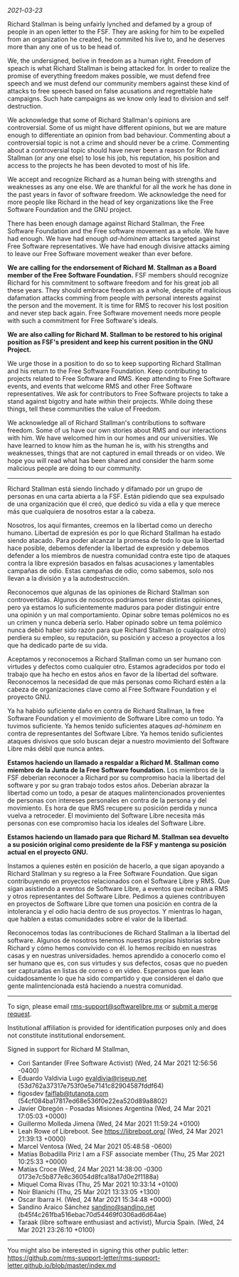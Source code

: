 *2021-03-23*

Richard Stallman is being unfairly lynched and defamed by a group of people in an open letter to the FSF. They are asking for him to be expelled from an organization he created, he commited his live to, and he deserves more than any one of us to be head of. 

We, the undersigned, belive in freedom as a human right. Freedom of speach is what Richard Stallman is being attacked for. In order to realize the promise of everything freedom makes possible, we must defend free speech and we must defend our community members against these kind of attacks to free speech based on false acusations and regrettable hate campaigns. Such hate campaigns as we know only lead to division and self destruction.

We acknowledge that some of Richard Stallman's opinions are controversial. Some of us might have different opinions, but we are mature enough to differentiate an opinion from bad behaviour. Commenting about a controversial topic is not a crime and should never be a crime. Commenting about a controversial topic should have never been a reason for Richard Stallman (or any one else) to lose his job, his reputation, his position and access to the projects he has been devoted to most of his life.

We accept and recognize Richard as a human being with strengths and weaknesses as any one else. We are thankful for all the work he has done in the past years in favor of software freedom. We acknowledge the need for more people like Richard in the head of key organizations like the Free Software Foundation and the GNU project.

There has been enough damage against Richard Stallman, the Free Software Foundation and the Free software movement as a whole. We have had enough. We have had enough *ad-hóminem* attacks targeted against Free Software representatives. We have had enough divisive attacks aiming to leave our Free Software movement weaker than ever before.

**We are calling for the endorsement of Richard M. Stallman as a Board member of the Free Software Foundation.** FSF members should recognize Richard for his commitment to software freedom and for his great job all these years. They should embrace freedom as a whole, despite of malicious dafamation attacks comming from people with personal interests against the person and the movement. It is time for RMS to recover his lost position and never step back again. Free Software movement needs more people with such a commitment for Free Software's ideals. 

**We are also calling for Richard M. Stallman to be restored to his original position as FSF's president and keep his current position in the GNU Project.** 

We urge those in a position to do so to keep supporting Richard Stallman and his return to the Free Software Foundation. Keep contributing to projects related to Free Software and RMS. Keep attending to Free Software events, and events that welcome RMS and other Free Software representatives. We ask for contributors to Free Software projects to take a stand against bigotry and hate within their projects. While doing these things, tell these communities the value of Freedom. 

We acknowledge all of Richard Stallman's contributions to software freedom. Some of us have our own stories about RMS and our interactions with him. We have welcomed him in our homes and our universities. We have learned to know him as the human he is, with his strengths and weaknesses, things that are not captured in email threads or on video. We hope you will read what has been shared and consider the harm some malicious people are doing to our community.

----

Richard Stallman está siendo linchado y difamado por un grupo de personas en una carta abierta a la FSF. Están pidiendo que sea expulsado de una organización que él creó, que dedicó su vida a ella y que merece más que cualquiera de nosotros estar a la cabeza.

Nosotros, los aquí firmantes, creemos en la libertad como un derecho humano. Libertad de expresión es por lo que Richard Stallman ha estado siendo atacado. Para poder alcanzar la promesa de todo lo que la libertad hace posible, debemos defender la libertad de expresión y debemos defender a los miembros de nuestra comunidad contra este tipo de ataques contra la libre expresión basados en falsas acusaciones y lamentables campañas de odio. Estas campañas de odio, como sabemos, solo nos llevan a la división y a la autodestrucción.

Reconocemos que algunas de las opiniones de Richard Stallman son controvertidas. Algunos de nosotros podríamos tener distintas opiniones, pero ya estamos lo suficientemente maduros para poder distinguir entre una opinión y un mal comportamiento. Opinar sobre temas polémicos no es un crimen y nunca debería serlo. Haber opinado sobre un tema polémico nunca debió haber sido razón para que Richard Stallman (o cualquier otro) perdiera su empleo, su reputación, su posición y acceso a proyectos a los que ha dedicado parte de su vida.

Aceptamos y reconocemos a Richard Stallman como un ser humano con virtudes y defectos como cualquier otro. Estamos agradecidos por todo el trabajo que ha hecho en estos años en favor de la libertad del software. Reconocemos la necesidad de que más personas como Richard estén a la cabeza de organizaciones clave como al Free Software Foundation y el proyecto GNU.

Ya ha habido suficiente daño en contra de Richard Stallman, la free Software Foundation y el movimiento de Software Libre como un todo. Ya tuvimos suficiente. Ya hemos tenido suficientes ataques *ad-hóminem* en contra de representantes del Software Libre. Ya hemos tenido suficientes ataques divisivos que solo buscan dejar a nuestro movimiento del Software Libre más débil que nunca antes.

**Estamos haciendo un llamado a respaldar a Richard M. Stallman como miembro de la Junta de la Free Software foundation.** Los miembros de la FSF deberían reconocer a Richard por su compromiso hacia la libertad del software y por su gran trabajo todos estos años. Deberían abrazar la libertad como un todo, a pesar de ataques malintencionados provenientes de personas con intereses personales en contra de la persona y del movimiento. Es hora de que RMS recupere su posición perdida y nunca vuelva a retroceder. El movimiento del Software Libre necesita más personas con ese compromiso hacia los ideales del Software Libre.

**Estamos haciendo un llamado para que Richard M. Stallman sea devuelto a su posición original como presidente de la FSF y mantenga su posición actual en el proyecto GNU.**

Instamos a quienes estén en posición de hacerlo, a que sigan apoyando a Richard Stallman y su regreso a la Free Software Foundation. Que sigan contribuyendo en proyectos relacionados con el Software Libre y RMS. Que sigan asistiendo a eventos de Software Libre, a eventos que reciban a RMS y otros representantes del Software Libre. Pedimos a quienes contribuyen en proyectos de Software Libre que tomen una posición en contra de la intolerancia y el odio hacia dentro de sus proyectos.  Y mientras lo hagan, que hablen a estas comunidades sobre el valor de la libertad.

Reconocemos todas las contribuciones de Richard Stallman a la libertad del software. Algunos de nosotros tenemos nuestras propias historias sobre Richard y cómo hemos convivido con él. lo hemos recibido en nuestras casas y en nuestras universidades. hemos aprendido a conocerlo como el ser humano que es, con sus virtudes y sus defectos, cosas que no pueden ser capturadas en listas de correo o en video. Esperamos que lean cuidadosamente lo que ha sido compartido y que consideren el daño que gente malintencionada está haciendo a nuestra comunidad.

----

To sign, please email <rms-support@softwarelibre.mx> or [submit a merge request](https://gitlab.com/KenjiBrown/rms-open-letter/-/merge_requests/new).

Institutional affiliation is provided for identification purposes only and does not constitute institutional endorsement.

Signed in support for Richard M Stallman,

- Cori Santander (Free Software Activist) (Wed, 24 Mar 2021 12:56:56 -0400)
- Eduardo Valdivia Lugo <evaldivia@riseup.net> (53d762a37317e753f0e5e7141c82904587fddf64)
- figosdev <faiflab@tutanota.com> (54cf084ba17817ed68e536f0e22ea520d89a8802)
- Javier Obregón - Posadas Misiones Argentina (Wed, 24 Mar 2021 17:05:03 +0000)
- Guillermo Molleda Jimena (Wed, 24 Mar 2021 11:59:24 +0100)
- Leah Rowe of Libreboot. See https://libreboot.org/ (Wed, 24 Mar 2021 21:39:13 +0000)
- Marcel Ventosa (Wed, 24 Mar 2021 05:48:58 -0600)
- Matías Bobadilla Píriz I am a FSF associate member (Thu, 25 Mar 2021 10:25:33 +0000)
- Matías Croce (Wed, 24 Mar 2021 14:38:00 -0300 0173e7c5b877e8c36054d8fca18a17d0e2f1188a)
- Miquel Coma Rivas (Thu, 25 Mar 2021 10:33:14 +0100)
- Noir Blanichi (Thu, 25 Mar 2021 13:33:05 +1300)
- Oscar Ibarra H. (Wed, 24 Mar 2021 15:34:48 +0000)
- Sandino Araico Sánchez <sandino@sandino.net> (b45f4c261fba516ebac70d54469f0306ad6d64ae)
- Taraak (libre software enthusiast and activist), Murcia Spain. (Wed, 24 Mar 2021 23:26:10 +0100)

----

You might also be interested in signing this other public letter: https://github.com/rms-support-letter/rms-support-letter.github.io/blob/master/index.md

